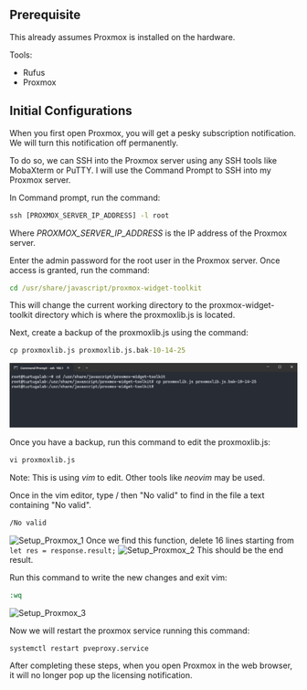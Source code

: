## Prerequisite
This already assumes Proxmox is installed on the hardware.

Tools:
- Rufus
- Proxmox

## Initial Configurations
When you first open Proxmox, you will get a pesky subscription notification. We will turn this notification off permanently.

To do so, we can SSH into the Proxmox server using any SSH tools like MobaXterm or PuTTY. I will use the Command Prompt to SSH into my Proxmox server.

In Command prompt, run the command:
```cmd
ssh [PROXMOX_SERVER_IP_ADDRESS] -l root
```

Where *PROXMOX_SERVER_IP_ADDRESS* is the IP address of the Proxmox server.

Enter the admin password for the root user in the Proxmox server. Once access is granted, run the command:
```cmd
cd /usr/share/javascript/proxmox-widget-toolkit
```

This will change the current working directory to the proxmox-widget-toolkit directory which is where the proxmoxlib.js is located.

Next, create a backup of the proxmoxlib.js using the command:
```cmd
cp proxmoxlib.js proxmoxlib.js.bak-10-14-25
```
![Setup_Proxmox](/Setup_Proxmox.png)

Once you have a backup, run this command to edit the proxmoxlib.js:
```cmd 
vi proxmoxlib.js
```
Note: This is using *vim* to edit. Other tools like *neovim* may be used.

Once in the vim editor, type / then "No valid" to find in the file a text containing "No valid".
```cmd
/No valid
```
![Setup_Proxmox_1](/TurtugaLab/Setup_Proxmox_1.png)
Once we find this function, delete 16 lines starting from `let res = response.result;`
![Setup_Proxmox_2](/TurtugaLab/Setup_Proxmox_2.png)
This should be the end result.

Run this command to write the new changes and exit vim:
```cmd
:wq
```

![Setup_Proxmox_3](/TurtugaLab/Setup_Proxmox_3.png)

Now we will restart the proxmox service running this command:
```cmd 
systemctl restart pveproxy.service
```

After completing these steps, when you open Proxmox in the web browser, it will no longer pop up the licensing notification.
